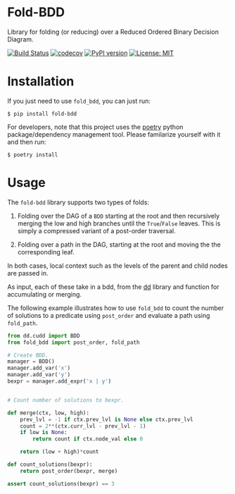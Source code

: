 # Fold-BDD
Library for folding (or reducing) over a Reduced Ordered Binary Decision Diagram.

[![Build Status](https://cloud.drone.io/api/badges/mvcisback/dfa/status.svg)](https://cloud.drone.io/mvcisback/dfa)
[![codecov](https://codecov.io/gh/mvcisback/dfa/branch/master/graph/badge.svg)](https://codecov.io/gh/mvcisback/dfa)
[![PyPI version](https://badge.fury.io/py/dfa.svg)](https://badge.fury.io/py/dfa)
[![License: MIT](https://img.shields.io/badge/License-MIT-yellow.svg)](https://opensource.org/licenses/MIT)

# Installation

If you just need to use `fold_bdd`, you can just run:

`$ pip install fold-bdd`

For developers, note that this project uses the
[poetry](https://poetry.eustace.io/) python package/dependency
management tool. Please familarize yourself with it and then
run:

`$ poetry install`

# Usage

The `fold-bdd` library supports two types of folds:

1. Folding over the DAG of a `BDD` starting at the root and then
   recursively merging the low and high branches until the
   `True`/`False` leaves. This is simply a compressed variant
   of a post-order traversal.

2. Folding over a path in the DAG, starting at the root and moving the
   the corresponding leaf.

In both cases, local context such as the levels of the parent and
child nodes are passed in.

As input, each of these take in a bdd, from the
[dd](https://github.com/tulip-control/dd) library and function for
accumulating or merging. 

The following example illustrates how to use `fold_bdd` to count the
number of solutions to a predicate using `post_order` and evaluate a
path using `fold_path`.

```python
from dd.cudd import BDD
from fold_bdd import post_order, fold_path

# Create BDD.
manager = BDD()
manager.add_var('x')
manager.add_var('y')
bexpr = manager.add_expr('x | y')


# Count number of solutions to bexpr.

def merge(ctx, low, high):
    prev_lvl = -1 if ctx.prev_lvl is None else ctx.prev_lvl
    count = 2**(ctx.curr_lvl - prev_lvl - 1)
    if low is None:
        return count if ctx.node_val else 0

    return (low + high)*count

def count_solutions(bexpr):
    return post_order(bexpr, merge)

assert count_solutions(bexpr) == 3
```
